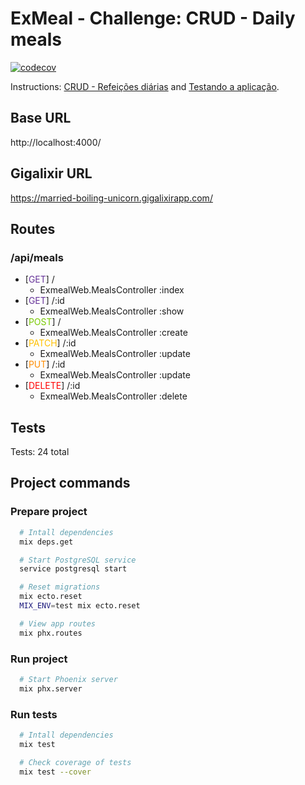 # ExMeal - Challenge: CRUD - Daily meals

[![codecov](https://codecov.io/gh/daphnecarvalho/ignite-trilha-elixir-2021-crud-refeicoes-diarias/branch/main/graph/badge.svg?token=J09MH5ZCJU)](https://codecov.io/gh/daphnecarvalho/ignite-trilha-elixir-2021-crud-refeicoes-diarias)

Instructions: [CRUD - Refeições diárias](https://www.notion.so/Desafio-01-CRUD-Refei-es-di-rias-d2911dcc69ee444faea70eec7796546c) and [Testando a aplicação](https://www.notion.so/Desafio-02-Testando-a-aplica-o-435756cc4daf4c9ba490c12642dc5154).

## Base URL
http://localhost:4000/

## Gigalixir URL
https://married-boiling-unicorn.gigalixirapp.com/

## Routes

### /api/meals
* [<span style="color:#663399">GET</span>] / 
  + ExmealWeb.MealsController :index
* [<span style="color:#663399">GET</span>] /:id 
  + ExmealWeb.MealsController :show
* [<span style="color:#79c900">POST</span>] / 
  + ExmealWeb.MealsController :create
* [<span style="color:#ffc000">PATCH</span>] /:id 
  + ExmealWeb.MealsController :update
* [<span style="color:#ff8c00">PUT</span>] /:id 
  + ExmealWeb.MealsController :update
* [<span style="color:#ff0000">DELETE</span>] /:id 
  + ExmealWeb.MealsController :delete
## Tests
Tests: 24 total
## Project commands
### Prepare project
```bash
  # Intall dependencies
  mix deps.get

  # Start PostgreSQL service
  service postgresql start

  # Reset migrations
  mix ecto.reset
  MIX_ENV=test mix ecto.reset 

  # View app routes
  mix phx.routes
```
### Run project
```bash
  # Start Phoenix server
  mix phx.server
```

### Run tests
```bash
  # Intall dependencies
  mix test

  # Check coverage of tests
  mix test --cover
```